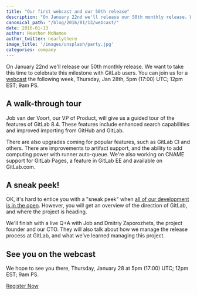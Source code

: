 ```yaml
---
title: "Our first webcast and our 50th release"
description: "On January 22nd we'll release our 50th monthly release. We want to take this time to celebrate this milestone with GitLab users."
canonical_path: "/blog/2016/01/13/webcast/"
date: 2016-01-13
author: Heather McNamee
author_twitter: nearlythere
image_title: '/images/unsplash/party.jpg'
categories: company
---
```


On January 22nd we'll release our 50th monthly release. We want to take this time to celebrate this milestone with GitLab users. You can join us for a [webcast](http://page.gitlab.com/Jan282016Webcast.html) the following week, Thursday, Jan 28th, 5pm (17:00) UTC; 12pm EST; 9am PS.

<!-- more -->


## A walk-through tour

Job van der Voort, our VP of Product, will give us a guided tour of the features of GitLab 8.4. These features include enhanced search capabilities and
improved importing from GitHub and GitLab.

There are also upgrades coming for popular features, such as GitLab CI and others. There are  improvements to artifact support, and the ability to add computing power with runner auto-queue. We're also working on CNAME support
for GitLab Pages, a feature in GitLab EE and available on GitLab.com.

## A sneak peek!

OK, it's hard to entice you with a "sneak peek" when [all of our development is in the open](/blog/2016/01/05/future-direction-gitlab/).
However, you will get an overview of the direction of GitLab, and where the project is heading.

We'll finish with a live Q+A with Job and Dmitriy Zaporozhets, the project founder and our CTO. They will also talk about how we manage the release process at GitLab, and what we've learned managing this project.


## See you on the webcast

We hope to see you there, Thursday, January 28 at 5pm (17:00) UTC; 12pm EST; 9am PS.

<a class="btn btn-primary" href="http://page.gitlab.com/Jan282016Webcast.html" role="button">Register Now</a>
